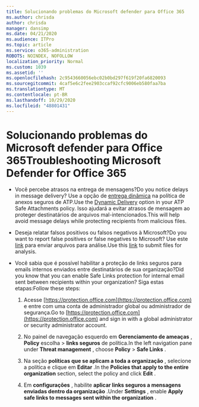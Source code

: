 ```yaml
---
title: Solucionando problemas do Microsoft defender para Office 365
ms.author: chrisda
author: chrisda
manager: dansimp
ms.date: 04/21/2020
ms.audience: ITPro
ms.topic: article
ms.service: o365-administration
ROBOTS: NOINDEX, NOFOLLOW
localization_priority: Normal
ms.custom: 1039
ms.assetid: ''
ms.openlocfilehash: 2c9543660056ebc02b0bd297f619f20fa6820093
ms.sourcegitcommit: 4caf5e6c2fee2903ccaf92cfc9006eb580faa7ba
ms.translationtype: MT
ms.contentlocale: pt-BR
ms.lasthandoff: 10/29/2020
ms.locfileid: "48801431"
---
```

# <a name="troubleshooting-microsoft-defender-for-office-365"></a><span data-ttu-id="32bb0-102">Solucionando problemas do Microsoft defender para Office 365</span><span class="sxs-lookup"><span data-stu-id="32bb0-102">Troubleshooting Microsoft Defender for Office 365</span></span>

- <span data-ttu-id="32bb0-103">Você percebe atrasos na entrega de mensagens?</span><span class="sxs-lookup"><span data-stu-id="32bb0-103">Do you notice delays in message delivery?</span></span> <span data-ttu-id="32bb0-104">Use a opção de [entrega dinâmica](https://docs.microsoft.com/microsoft-365/security/office-365-security/dynamic-delivery-and-previewing) na política de anexos seguros de ATP.</span><span class="sxs-lookup"><span data-stu-id="32bb0-104">Use the [Dynamic Delivery](https://docs.microsoft.com/microsoft-365/security/office-365-security/dynamic-delivery-and-previewing) option in your ATP Safe Attachments policy.</span></span> <span data-ttu-id="32bb0-105">Isso ajudará a evitar atrasos de mensagem ao proteger destinatários de arquivos mal-intencionados.</span><span class="sxs-lookup"><span data-stu-id="32bb0-105">This will help avoid message delays while protecting recipients from malicious files.</span></span>

- <span data-ttu-id="32bb0-106">Deseja relatar falsos positivos ou falsos negativos à Microsoft?</span><span class="sxs-lookup"><span data-stu-id="32bb0-106">Do you want to report false positives or false negatives to Microsoft?</span></span> <span data-ttu-id="32bb0-107">Use este [link](https://www.microsoft.com/wdsi/filesubmission/) para enviar arquivos para análise.</span><span class="sxs-lookup"><span data-stu-id="32bb0-107">Use this [link](https://www.microsoft.com/wdsi/filesubmission/) to submit files for analysis.</span></span>

- <span data-ttu-id="32bb0-108">Você sabia que é possível habilitar a proteção de links seguros para emails internos enviados entre destinatários de sua organização?</span><span class="sxs-lookup"><span data-stu-id="32bb0-108">Did you know that you can enable Safe Links protection for internal email sent between recipients within your organization?</span></span> <span data-ttu-id="32bb0-109">Siga estas etapas:</span><span class="sxs-lookup"><span data-stu-id="32bb0-109">Follow these steps:</span></span>

  1. <span data-ttu-id="32bb0-110">Acesse [https://protection.office.com](https://protection.office.com) e entre com uma conta de administrador global ou administrador de segurança.</span><span class="sxs-lookup"><span data-stu-id="32bb0-110">Go to [https://protection.office.com](https://protection.office.com) and sign in with a global administrator or security administrator account.</span></span>

  2. <span data-ttu-id="32bb0-111">No painel de navegação esquerdo em **Gerenciamento de ameaças** , **Policy** escolha \> **links seguros** de política.</span><span class="sxs-lookup"><span data-stu-id="32bb0-111">In the left navigation pane under **Threat management** , choose **Policy** \> **Safe Links** .</span></span>

  3. <span data-ttu-id="32bb0-112">Na seção **políticas que se aplicam a toda a organização** , selecione a política e clique em **Editar** .</span><span class="sxs-lookup"><span data-stu-id="32bb0-112">In the **Policies that apply to the entire organization** section, select the policy and click **Edit** .</span></span>

  4. <span data-ttu-id="32bb0-113">Em **configurações** , habilite **aplicar links seguros a mensagens enviadas dentro da organização** .</span><span class="sxs-lookup"><span data-stu-id="32bb0-113">Under **Settings** , enable **Apply safe links to messages sent within the organization** .</span></span>
